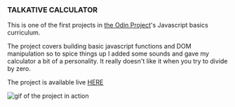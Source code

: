 ### TALKATIVE CALCULATOR

This is one of the first projects in [the Odin Project](https://www.theodinproject.com/)'s Javascript basics curriculum.

The project covers building basic javascript functions and DOM manipulation so to spice things up I added some sounds and gave my calculator a bit of a personality. It really doesn't like it when you try to divide by zero.

The project is available live [HERE](https://kikupiku.github.io/Calculator/)

![gif of the project in action](https://res.cloudinary.com/kikupiku/image/upload/v1602936447/project-gifs/calculator_fcoqlz.gif)
